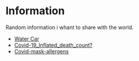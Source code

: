 # Information
Random information i whant to share with the world.

- [Water Car](https://www.youtube.com/watch?v=wjeM2IBhtlc)
- [Covid-19_Inflated_death_count?](https://www.aamc.org/news-insights/how-are-covid-19-deaths-counted-it-s-complicated)
- [Covid-mask-allergens](https://www.healio.com/news/primary-care/20201119/commonly-found-allergens-exist-in-some-face-masks)
